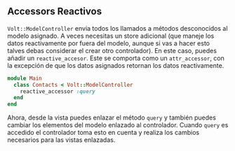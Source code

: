 ## Accessors Reactivos

```Volt::ModelController``` envia todos los llamados a métodos desconocidos al modelo asignado. A veces necesitas un store adicional (que maneje los datos reactivamente por fuera del modelo, aunque si vas a hacer esto talves debas considerar el crear otro controlador). En este caso, puedes añadir un ```reactive_accesor```. Este se comporta como un ```attr_accessor```, con la excepción de que los datos asignados retornan los datos reactivamente.

```ruby
module Main
  class Contacts < Volt::ModelController
    reactive_accessor :query
  end
end
```

Ahora, desde la vista puedes enlazar el método ```query``` y también puedes cambiar los elementos del modelo enlazado al controlador. Cuando ```query``` es accedido el controlador toma esto en cuenta y realiza los cambios necesarios para las vistas enlazadas.
